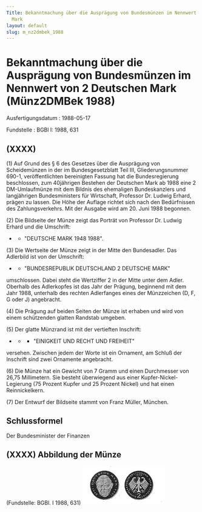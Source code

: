 ```yaml
---
Title: Bekanntmachung über die Ausprägung von Bundesmünzen im Nennwert von 2 Deutschen
  Mark
layout: default
slug: m_nz2dmbek_1988
---
```


# Bekanntmachung über die Ausprägung von Bundesmünzen im Nennwert von 2 Deutschen Mark (Münz2DMBek 1988)

Ausfertigungsdatum
:   1988-05-17

Fundstelle
:   BGBl I: 1988, 631



## (XXXX)

(1) Auf Grund des § 6 des Gesetzes über die Ausprägung von
Scheidemünzen in der im Bundesgesetzblatt Teil III, Gliederungsnummer
690-1, veröffentlichten bereinigten Fassung hat die Bundesregierung
beschlossen, zum 40jährigen Bestehen der Deutschen Mark ab 1988 eine 2
DM-Umlaufmünze mit dem Bildnis des ehemaligen Bundeskanzlers und
langjährigen Bundesministers für Wirtschaft, Professor Dr. Ludwig
Erhard, prägen zu lassen. Die Höhe der Auflage richtet sich nach den
Bedürfnissen des Zahlungsverkehrs. Mit der Ausgabe wird am 20. Juni
1988 begonnen.

(2) Die Bildseite der Münze zeigt das Porträt von Professor Dr. Ludwig
Erhard und die Umschrift:

*    *   "DEUTSCHE MARK 1948 1988".




(3) Die Wertseite der Münze zeigt in der Mitte den Bundesadler. Das
Adlerbild ist von der Umschrift:

*    *   "BUNDESREPUBLIK DEUTSCHLAND 2 DEUTSCHE MARK"



umschlossen. Dabei steht die Wertziffer 2 in der Mitte unter dem
Adler. Oberhalb des Adlerkopfes ist das Jahr der Prägung, beginnend
mit dem Jahr 1988, unterhalb des rechten Adlerfanges eines der
Münzzeichen (D, F, G oder J) angebracht.

(4) Die Prägung auf beiden Seiten der Münze ist erhaben und wird von
einem schützenden glatten Randstab umgeben.

(5) Der glatte Münzrand ist mit der vertieften Inschrift:

*
    *
        *   "EINIGKEIT UND RECHT UND FREIHEIT"









versehen. Zwischen jedem der Worte ist ein Ornament, am Schluß der
Inschrift sind zwei Ornamente angebracht.

(6) Die Münze hat ein Gewicht von 7 Gramm und einen Durchmesser von
26,75 Millimetern. Sie besteht überwiegend aus einer Kupfer-Nickel-
Legierung (75 Prozent Kupfer und 25 Prozent Nickel) und hat einen
Reinnickelkern.

(7) Der Entwurf der Bildseite stammt von Franz Müller, München.


## Schlussformel

Der Bundesminister der Finanzen


## (XXXX) Abbildung der Münze

(Fundstelle: BGBl. I 1988, 631)
![bgbl1_1988_j0631_0010.jpg](bgbl1_1988_j0631_0010.jpg)

